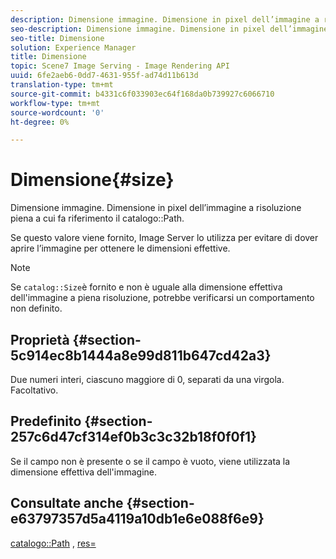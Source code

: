 ```yaml
---
description: Dimensione immagine. Dimensione in pixel dell’immagine a risoluzione piena cui fa riferimento il percorso del catalogo.
seo-description: Dimensione immagine. Dimensione in pixel dell’immagine a risoluzione piena cui fa riferimento il percorso del catalogo.
seo-title: Dimensione
solution: Experience Manager
title: Dimensione
topic: Scene7 Image Serving - Image Rendering API
uuid: 6fe2aeb6-0dd7-4631-955f-ad74d11b613d
translation-type: tm+mt
source-git-commit: b4331c6f033903ec64f168da0b739927c6066710
workflow-type: tm+mt
source-wordcount: '0'
ht-degree: 0%

---
```



# Dimensione{#size}

Dimensione immagine. Dimensione in pixel dell’immagine a risoluzione piena a cui fa riferimento il catalogo::Path.

Se questo valore viene fornito, Image Server lo utilizza per evitare di dover aprire l’immagine per ottenere le dimensioni effettive.

>[!NOTE]
>
>Se `catalog::Size`è fornito e non è uguale alla dimensione effettiva dell&#39;immagine a piena risoluzione, potrebbe verificarsi un comportamento non definito.

## Proprietà {#section-5c914ec8b1444a8e99d811b647cd42a3}

Due numeri interi, ciascuno maggiore di 0, separati da una virgola. Facoltativo.

## Predefinito {#section-257c6d47cf314ef0b3c3c32b18f0f0f1}

Se il campo non è presente o se il campo è vuoto, viene utilizzata la dimensione effettiva dell&#39;immagine.

## Consultate anche {#section-e63797357d5a4119a10db1e6e088f6e9}

[catalogo::Path](../../../../../../is-api/image-catalog/image-serving-api-ref/c-image-catalog-reference/c-image-svg-data-reference/c-image-data-reference/r-path-cat.md#reference-306afcaff172440ca81b85da8d78213c) ,  [res=](/help/aem-is-ir-api/is-api/http-ref/image-serving-api-ref/c-http-protocol-reference/c-command-reference/r-res.md)
